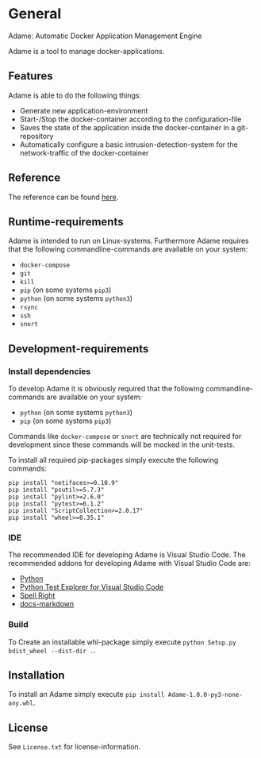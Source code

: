 # General

Adame: Automatic Docker Application Management Engine

Adame is a tool to manage docker-applications.

## Features

Adame is able to do the following things:

- Generate new application-environment
- Start-/Stop the docker-container according to the configuration-file
- Saves the state of the application inside the docker-container in a git-repository
- Automatically configure a basic intrusion-detection-system for the network-traffic of the docker-container

## Reference

The reference can be found [here](Reference/index.md).

## Runtime-requirements

Adame is intended to run on Linux-systems.
Furthermore Adame requires that the following commandline-commands are available on your system:

- `docker-compose`
- `git`
- `kill`
- `pip` (on some systems `pip3`)
- `python` (on some systems `python3`)
- `rsync`
- `ssh`
- `snort`

## Development-requirements

### Install dependencies

To develop Adame it is obviously required that the following commandline-commands are available on your system:

- `python` (on some systems `python3`)
- `pip` (on some systems `pip3`)

Commands like `docker-compose` or `snort` are technically not required for development since these commands will be mocked in the unit-tests.

To install all required pip-packages simply execute the following commands:

```lang-bash
pip install "netifaces>=0.10.9"
pip install "psutil>=5.7.3"
pip install "pylint>=2.6.0"
pip install "pytest>=6.1.2"
pip install "ScriptCollection>=2.0.17"
pip install "wheel>=0.35.1"
```

### IDE

The recommended IDE for developing Adame is Visual Studio Code.
The recommended addons for developing Adame with Visual Studio Code are:

- [Python](https://marketplace.visualstudio.com/items?itemName=ms-python.python)
- [Python Test Explorer for Visual Studio Code](https://marketplace.visualstudio.com/items?itemName=LittleFoxTeam.vscode-python-test-adapter)
- [Spell Right](https://marketplace.visualstudio.com/items?itemName=ban.spellright)
- [docs-markdown](https://marketplace.visualstudio.com/items?itemName=docsmsft.docs-markdown)

### Build

To Create an installable whl-package simply execute `python Setup.py bdist_wheel --dist-dir .`.

## Installation

To install an Adame simply execute `pip install Adame-1.0.0-py3-none-any.whl`.

## License

See `License.txt` for license-information.
